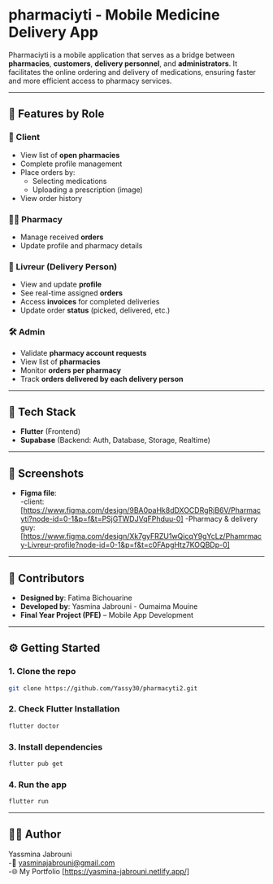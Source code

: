 # pharmaciyti - Mobile Medicine Delivery App

Pharmaciyti is a mobile application that serves as a bridge between **pharmacies**, **customers**, **delivery personnel**, and **administrators**. It facilitates the online ordering and delivery of medications, ensuring faster and more efficient access to pharmacy services.

---

## 🚀 Features by Role

### 👤 Client
- View list of **open pharmacies**
- Complete profile management
- Place orders by:
  - Selecting medications
  - Uploading a prescription (image)
- View order history

### 🧑‍⚕️ Pharmacy
- Manage received **orders**
- Update profile and pharmacy details

### 🛵 Livreur (Delivery Person)
- View and update **profile**
- See real-time assigned **orders**
- Access **invoices** for completed deliveries
- Update order **status** (picked, delivered, etc.)

### 🛠️ Admin
- Validate **pharmacy account requests**
- View list of **pharmacies**
- Monitor **orders per pharmacy**
- Track **orders delivered by each delivery person**

---

## 🧱 Tech Stack

- **Flutter** (Frontend)
- **Supabase** (Backend: Auth, Database, Storage, Realtime)

---

## 📸 Screenshots

 - **Figma file**: <br>
   -client: [https://www.figma.com/design/9BA0paHk8dDXOCDRgRjB6V/Pharmacyti?node-id=0-1&p=f&t=PSjGTWDJVqFPhduu-0]
   -Pharmacy & delivery guy: [https://www.figma.com/design/Xk7gyFRZU1wQicqY9gYcLz/Phamrmacy-Livreur-profile?node-id=0-1&p=f&t=c0FApgHtz7KOQBDp-0]
---

## 📌 Contributors

- **Designed by**: Fatima Bichouarine
- **Developed by**: Yasmina Jabrouni - Oumaima Mouine
- **Final Year Project (PFE)** – Mobile App Development
---
## ⚙️ Getting Started

### 1. Clone the repo

```bash
git clone https://github.com/Yassy30/pharmacyti2.git
```
### 2. Check Flutter Installation
```bash
flutter doctor
```
### 3. Install dependencies

```bash
flutter pub get
```
### 4. Run the app

```bash
flutter run
```
---

## 👩‍💻 Author
Yassmina Jabrouni<br>
 -📧 yasminajabrouni@gmail.com <br>
 -🌐 My Portfolio [https://yasmina-jabrouni.netlify.app/]


